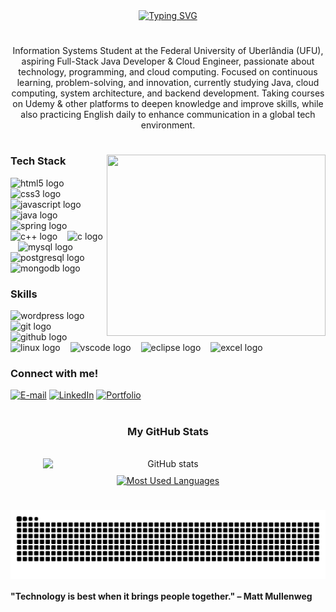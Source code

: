 <div align="center">
  <a href="https://git.io/typing-svg">
    <img src="https://readme-typing-svg.demolab.com?center=true&vCenter=true&size=25&color=00FF7F&lines=Hi+There!+＼(＾▽＾)／;+Welcome+to+my+profile!;Hope+you+like+it!;" alt="Typing SVG">
  </a>
</div>

#

<p align="center">
 Information Systems Student at the Federal University of Uberlândia (UFU), aspiring Full-Stack Java Developer & Cloud Engineer, passionate about technology, programming, and cloud computing. Focused on continuous learning, problem-solving, and innovation, currently studying Java, cloud computing, system architecture, and backend development. Taking courses on Udemy & other platforms to deepen knowledge and improve skills, while also practicing English daily to enhance communication in a global tech environment.
</p>
  
#

<img align="right" alt="" width="350px" height="290px" src="https://i.pinimg.com/originals/78/8a/b3/788ab37a7dbb5970737121f73aa2dfeb.gif">

<h3 align="left">Tech Stack </h3>

<div align="left">
  <img src="https://cdn.jsdelivr.net/gh/devicons/devicon/icons/html5/html5-original.svg" height="30" alt="html5 logo"  />
  <img width="8" />
  <img src="https://cdn.jsdelivr.net/gh/devicons/devicon/icons/css3/css3-original.svg" height="30" alt="css3 logo"  />
  <img width="8" />
  <img src="https://cdn.jsdelivr.net/gh/devicons/devicon/icons/javascript/javascript-plain.svg" height="30" alt="javascript logo"  />
  <img width="8" />
  <img src="https://cdn.jsdelivr.net/gh/devicons/devicon/icons/java/java-original.svg" height="30" alt="java logo"  />
  <img width="8" />
  <img src="https://cdn.jsdelivr.net/gh/devicons/devicon/icons/spring/spring-original.svg" height="30" alt="spring logo"  />
  <img width="8" />
  <img src="https://cdn.jsdelivr.net/gh/devicons/devicon/icons/cplusplus/cplusplus-original.svg" height="30" alt="c++ logo"  />
  <img width="8" />
  <img src="https://cdn.jsdelivr.net/gh/devicons/devicon/icons/c/c-original.svg" height="30" alt="c logo"  />
  <img width="8" />
  <img src="https://cdn.jsdelivr.net/gh/devicons/devicon/icons/mysql/mysql-original.svg" height="30" alt="mysql logo"  />
  <img width="8" />
  <img src="https://cdn.jsdelivr.net/gh/devicons/devicon/icons/postgresql/postgresql-original.svg" height="30" alt="postgresql logo"  />
  <img width="8" />
  <img src="https://cdn.jsdelivr.net/gh/devicons/devicon/icons/mongodb/mongodb-original.svg" height="30" alt="mongodb logo"  />
  <img width="8" />
</div>

<h3 align="left">Skills </h3>

<div align="left">
  <img src="https://cdn.jsdelivr.net/gh/devicons/devicon/icons/wordpress/wordpress-original.svg" height="30" alt="wordpress logo" />
  <img width="8" />
  <img src="https://cdn.jsdelivr.net/gh/devicons/devicon/icons/git/git-original.svg" height="30" alt="git logo" />
  <img width="8" />
  <img src="https://cdn.jsdelivr.net/gh/devicons/devicon/icons/github/github-original.svg" height="30" alt="github logo" />
  <img width="8" />
  <img src="https://cdn.jsdelivr.net/gh/devicons/devicon/icons/linux/linux-original.svg" height="30" alt="linux logo" />
  <img width="8" />
  <img src="https://cdn.jsdelivr.net/gh/devicons/devicon/icons/vscode/vscode-original.svg" height="30" alt="vscode logo" />
  <img width="8" />
  <img src="https://cdn.jsdelivr.net/gh/devicons/devicon/icons/eclipse/eclipse-original.svg" height="30" alt="eclipse logo" />
  <img width="8" />
  <img src="https://cdn.jsdelivr.net/gh/simple-icons/simple-icons/icons/microsoftexcel.svg" height="30" alt="excel logo"/>
  <img width="8" />
</div>

<h3 align="left">Connect with me!</h3>  

[![E-mail](https://img.shields.io/badge/-Email-2E7D32?style=for-the-badge&logo=microsoft-outlook&logoColor=white)](mailto:augustofariapereira@hotmail.com)  [![LinkedIn](https://img.shields.io/badge/-LinkedIn-2E7D32?style=for-the-badge&logo=linkedin&logoColor=white)](https://www.linkedin.com/in/augusto-faria21/)  [![Portfolio](https://img.shields.io/badge/-Portfolio-2E7D32?style=for-the-badge&logo=github&logoColor=white)](https://github.com/augustofaria2/)  

#

<div style="text-align: center;" align="center">
  <h3>My GitHub Stats </h3>
  <br>
  <div style="display: flex; justify-content: center; gap: 10px; flex-wrap: wrap;">
    <img src="https://github-readme-stats-git-masterrstaa-rickstaa.vercel.app/api?username=augustofaria2&hide_title=true&show_icons=true&include_all_commits=false&count_private=true&line_height=25&hide=issues&bg_color=1A1A1A&title_color=90EE90&text_color=E0FFE0&border_radius=3&border_color=2E8B57&icon_color=7FFFD4&theme=gruvbox" alt="GitHub stats" width="400">

  <a href="https://github.com/augustofaria2/github-readme-stats">
      <img src="https://github-readme-stats-git-masterrstaa-rickstaa.vercel.app/api/top-langs/?username=augustofaria2&line_height=10&card_width=400&layout=compact&hide_title=false&count_private=true&langs_count=4&show_icons=true&title_color=90EE90&hide=html,scss,less&bg_color=1A1A1A&text_color=E0FFE0&border_radius=3&border_color=2E8B57&count_private=true" alt="Most Used Languages" width="420">
    </a>
  </div>
</div>

#

<picture align="center">
  <source media="(prefers-color-scheme: dark)" srcset="https://raw.githubusercontent.com/augustofaria2/augustofaria2/output/github-contribution-grid-snake-dark.svg">
  <source media="(prefers-color-scheme: light)" srcset="https://raw.githubusercontent.com/augustofaria2/augustofaria2/output/github-contribution-grid-snake-dark.svg">
  <img align="center" alt="github contribution grid snake animation" src="https://raw.githubusercontent.com/augustofaria2/augustofaria2/output/github-contribution-grid-snake.svg">
</picture>

<h4>"Technology is best when it brings people together." – Matt Mullenweg </h4>
